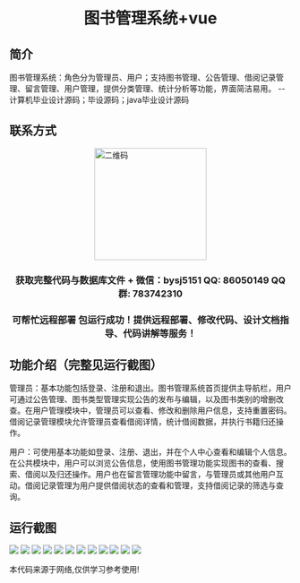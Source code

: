 <p><h1 align="center">图书管理系统+vue</h1></p>

## 简介
图书管理系统：角色分为管理员、用户；支持图书管理、公告管理、借阅记录管理、留言管理、用户管理，提供分类管理、统计分析等功能，界面简洁易用。    --计算机毕业设计源码；毕设源码；java毕业设计源码


## 联系方式
<img src="https://bs-1329754181.cos.ap-shanghai.myqcloud.com/wx.jpg" alt="二维码" style="display: block; margin: 0 auto;" width="200px">
<p><h3 align="center">获取完整代码与数据库文件 + 微信：bysj5151 QQ: 86050149 QQ群: 783742310</h3></p>
<p><h3 align="center">可帮忙远程部署 包运行成功！提供远程部署、修改代码、设计文档指导、代码讲解等服务！</h3></p>

## 功能介绍（完整见运行截图）
管理员：基本功能包括登录、注册和退出。图书管理系统首页提供主导航栏，用户可通过公告管理、图书类型管理实现公告的发布与编辑，以及图书类别的增删改查。在用户管理模块中，管理员可以查看、修改和删除用户信息，支持重置密码。借阅记录管理模块允许管理员查看借阅详情，统计借阅数据，并执行书籍归还操作。

用户：可使用基本功能如登录、注册、退出，并在个人中心查看和编辑个人信息。在公共模块中，用户可以浏览公告信息，使用图书管理功能实现图书的查看、搜索、借阅以及归还操作。用户也在留言管理功能中留言，与管理员或其他用户互动。借阅记录管理为用户提供借阅状态的查看和管理，支持借阅记录的筛选与查询。


## 运行截图
![](https://bs-1329754181.cos.ap-shanghai.myqcloud.com/ssm/BookManagementSystem/img/001.jpg)
![](https://bs-1329754181.cos.ap-shanghai.myqcloud.com/ssm/BookManagementSystem/img/002.jpg)
![](https://bs-1329754181.cos.ap-shanghai.myqcloud.com/ssm/BookManagementSystem/img/003.jpg)
![](https://bs-1329754181.cos.ap-shanghai.myqcloud.com/ssm/BookManagementSystem/img/004.jpg)
![](https://bs-1329754181.cos.ap-shanghai.myqcloud.com/ssm/BookManagementSystem/img/005.jpg)
![](https://bs-1329754181.cos.ap-shanghai.myqcloud.com/ssm/BookManagementSystem/img/006.jpg)
![](https://bs-1329754181.cos.ap-shanghai.myqcloud.com/ssm/BookManagementSystem/img/007.jpg)
![](https://bs-1329754181.cos.ap-shanghai.myqcloud.com/ssm/BookManagementSystem/img/008.jpg)
![](https://bs-1329754181.cos.ap-shanghai.myqcloud.com/ssm/BookManagementSystem/img/009.jpg)
![](https://bs-1329754181.cos.ap-shanghai.myqcloud.com/ssm/BookManagementSystem/img/010.jpg)
![](https://bs-1329754181.cos.ap-shanghai.myqcloud.com/ssm/BookManagementSystem/img/011.jpg)
![](https://bs-1329754181.cos.ap-shanghai.myqcloud.com/ssm/BookManagementSystem/img/012.jpg)

<p>本代码来源于网络,仅供学习参考使用!</p>
